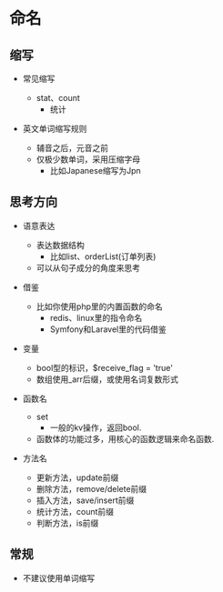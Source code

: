 # 命名
## 缩写
- 常见缩写
	- stat、count    
		- 统计

- 英文单词缩写规则
	- 辅音之后，元音之前
	- 仅极少数单词，采用压缩字母
		- 比如Japanese缩写为Jpn

## 思考方向
- 语意表达
	- 表达数据结构
		- 比如list、orderList(订单列表)
	- 可以从句子成分的角度来思考

- 借鉴
	- 比如你使用php里的内置函数的命名
		- redis、linux里的指令命名
		- Symfony和Laravel里的代码借鉴

- 变量
	- bool型的标识，$receive_flag = 'true'
	- 数组使用_arr后缀，或使用名词复数形式

- 函数名
	- set
		- 一般的kv操作，返回bool.
	- 函数体的功能过多，用核心的函数逻辑来命名函数.

- 方法名
	- 更新方法，update前缀
	- 删除方法，remove/delete前缀
	- 插入方法，save/insert前缀
	- 统计方法，count前缀
	- 判断方法，is前缀

## 常规
- 不建议使用单词缩写